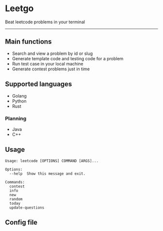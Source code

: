 # Leetgo

Beat leetcode problems in your terminal

---

## Main functions

- Search and view a problem by id or slug
- Generate template code and testing code for a problem
- Run test case in your local machine
- Generate contest problems just in time


## Supported languages

- Golang
- Python
- Rust

### Planning
- Java
- C++

## Usage
```
Usage: leetcode [OPTIONS] COMMAND [ARGS]...

Options:
  --help  Show this message and exit.

Commands:
  contest
  info
  new
  random
  today
  update-questions
```

## Config file

